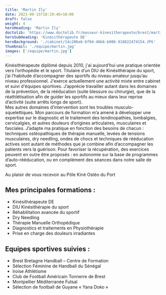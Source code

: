 ```yaml
---
title: 'Martin Ily'
date: 2023-09-15T18:19:46+10:00
draft: false
weight: 4
heroHeading: 'Martin Ily'
doctolib: 'https://www.doctolib.fr/masseur-kinesitherapeute/brest/martin-ily'
heroSubHeading: 'Kinésithérapeute DE'
heroBackground: './cabinet/14c206e6-6f94-46b6-b006-918822474154.JPG'
thumbnail: './equipe/martin.jpg'
images: ['/equipe/martin.jpg']
---
```


Kinésithérapeute diplômé depuis 2010, j'ai aujourd’hui une pratique orientée vers l’orthopédie et le sport.
Titulaire d’un DIU de Kinésithérapie du sport, j’ai l’habitude d’accompagner des sportifs du niveau amateur jusqu’au niveau professionnel. J'exerce actuellement une activité mixte entre cabinet et suivi d'équipes sportives. 
J’apprécie travailler autant dans les domaines de la prévention, de la rééducation (suite blessure ou chirurgie), que de la réathlétisation afin de guider les sportifs au mieux dans leur reprise d’activité (suite arrêts longs de sport).  
Mes autres domaines d’intervention sont les troubles musculo-squelettiques. Mon parcours de formation m’a amené à développer une expertise sur le diagnostic et le traitement des tendinopathies, lombalgies, cervicalgies, et autres douleurs d’origines articulaires, musculaires et fasciales.
J’adapte ma pratique en fonction des besoins de chacun : techniques ostéopathiques de thérapie manuelle, levées de tensions musculaires, dry needling, ondes de chocs et techniques de rééducation actives sont autant de méthodes que je combine afin d’accompagner les patients vers la guérison. 
Pour favoriser la récupération, des exercices peuvent en outre être proposés : en autonomie sur la base de programmes d’auto-rééducation, ou en complément des séances dans notre salle de sport. 

Au plaisir de vous recevoir au Pôle Kiné Ostéo du Port 

## Mes principales formations :

- Kinésithérapeute DE   
- DIU Kinésithérapie du sport
- Réhabilitation avancée du sportif
- Dry Needling 
- Thérapie Manuelle Orthopédique
- Diagnostics et traitements en Physiothérapie
- Prise en charge des douleurs irradiantes

## Equipes sportives suivies :

- Brest Bretagne Handball – Centre de Formation
- Sélection Féminine de Handball du Sénégal
- Iroise Athlétisme 
- Club de Football Américain Tonnerre de Brest
- Montpellier Méditerranée Futsal
- Sélection de football de Guyane « Yana Doko »